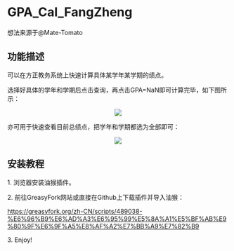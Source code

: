 # GPA_Cal_FangZheng

想法来源于@Mate-Tomato

## 功能描述

可以在方正教务系统上快速计算具体某学年某学期的绩点。

选择好具体的学年和学期后点击查询，再点击GPA=NaN即可计算完毕，如下图所示：
<div align="center">
  <img src="https://github.com/Xlawy/photo/blob/main/image-20240305141959184.png">
</div>


亦可用于快速查看目前总绩点，把学年和学期都选为全部即可：


<div align="center">
  <img src="https://github.com/Xlawy/photo/blob/main/image-20240305142034127.png">
</div>

## 安装教程
1\. 浏览器安装油猴插件。

2\. 前往GreasyFork网站或直接在Github上下载插件并导入油猴：

   https://greasyfork.org/zh-CN/scripts/489038-%E6%96%B9%E6%AD%A3%E6%95%99%E5%8A%A1%E5%BF%AB%E9%80%9F%E6%9F%A5%E8%AF%A2%E7%BB%A9%E7%82%B9
   
3\. Enjoy! 

